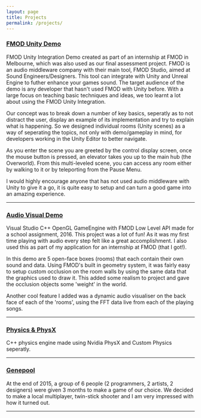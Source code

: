 ```yaml
---
layout: page
title: Projects
permalink: /projects/
---
```


### [FMOD Unity Demo](https://github.com/CameronBaron/AIE-FMOD-Student-Project) 
FMOD Unity Integration Demo created as part of an internship at FMOD in Melbourne, which was also used as our final assessment project. 
FMOD is an audio middleware company with their main tool, FMOD Studio, aimed at Sound Engineers/Designers. This tool can integrate with Unity and Unreal Engine to futher enhance your games sound.
The target audience of the demo is any developer that hasn't used FMOD with Unity before. With a large focus on teaching basic techniques and ideas, we too learnt a lot about using the FMOD Unity Integration.

Our concept was to break down a number of key basics, seperatly as to not distract the user, display an example of its implementation and try to explain what is happening.
So we designed individual rooms (Unity scenes) as a way of seperating the topics, not only with demo/gameplay in mind, for developers working in the Unity Editor to better navigate.

As you enter the scene you are greeted by the control display screen, once the mouse button is pressed, an elevator takes you up to the main hub (the Overworld).
From this multi-leveled scene, you can access any room either by walking to it or by teleporting from the Pause Menu.

I would highly encourage anyone that has not used audio middleware with Unity to give it a go, it is quite easy to setup and can turn a good game into an amazing experience. 

***

### [Audio Visual Demo](https://github.com/CameronBaron/SoundProgramming)
Visual Studio C++ OpenGL GameEngine with FMOD Low Level API made for a school assignment, 2016.
This project was a lot of fun! As it was my first time playing with audio every step felt like a great accomplishment.
I also used this as part of my application for an internship at FMOD (that I got!).

In this demo are 5 open-face boxes (rooms) that each contain their own sound and data.
Using FMOD's built in geometry system, it was fairly easy to setup custom occlusion on the room walls by using the same data that the graphics used to draw it.
This added some realism to project and gave the occlusion objects some 'weight' in the world.

Another cool feature I added was a dynamic audio visualiser on the back face of each of the 'rooms', using the FFT data live from each of the playing songs.

***

### [Physics & PhysX](https://github.com/CameronBaron/PhysicsEngine)
C++ physics engine made using Nvidia PhysX and Custom Physics seperatly.



***

### [Genepool](https://github.com/CameronBaron/GenepoolGame)
At the end of 2015, a group of 6 people (2 programmers, 2 artists, 2 designers) were given 3 months to make a game of our choice. 
We decided to make a local multiplayer, twin-stick shooter and I am very impressed with how it turned out.

***